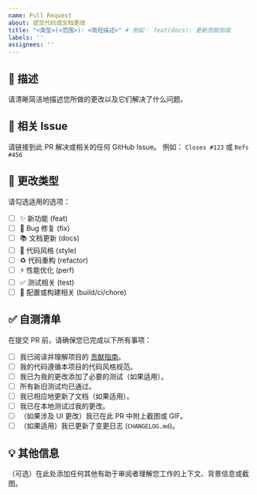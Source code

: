 ```yaml
---
name: Pull Request
about: 提交代码或文档更改
title: "<类型>(<范围>): <简短描述>" # 例如： feat(docs): 更新贡献指南
labels: ''
assignees: ''
---
```


## 📝 描述

请清晰简洁地描述您所做的更改以及它们解决了什么问题。

## 🔗 相关 Issue

请链接到此 PR 解决或相关的任何 GitHub Issue。
例如： `Closes #123` 或 `Refs #456`

## 🚀 更改类型

请勾选适用的选项：

- [ ] ✨ 新功能 (feat)
- [ ] 🐛 Bug 修复 (fix)
- [ ] 📚 文档更新 (docs)
- [ ] 💅 代码风格 (style)
- [ ] ♻️ 代码重构 (refactor)
- [ ] ⚡️ 性能优化 (perf)
- [ ] ✅ 测试相关 (test)
- [ ] 🔧 配置或构建相关 (build/ci/chore)

## ✅ 自测清单

在提交 PR 前，请确保您已完成以下所有事项：

- [ ] 我已阅读并理解项目的 [贡献指南](CONTRIBUTING.md)。
- [ ] 我的代码遵循本项目的代码风格规范。
- [ ] 我已为我的更改添加了必要的测试（如果适用）。
- [ ] 所有新旧测试均已通过。
- [ ] 我已相应地更新了文档（如果适用）。
- [ ] 我已在本地测试过我的更改。
- [ ] （如果涉及 UI 更改）我已在此 PR 中附上截图或 GIF。
- [ ] （如果适用）我已更新了变更日志 (`CHANGELOG.md`)。

## 💡 其他信息

（可选）在此处添加任何其他有助于审阅者理解您工作的上下文、背景信息或截图。
